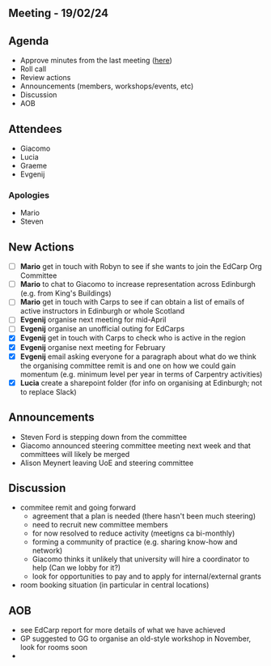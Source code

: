 ## Meeting - 19/02/24

## Agenda
* Approve minutes from the last meeting ([here](https://github.com/edcarp/organising-committee/blob/main/minutes/2024/2024_01_18_EdCarp_Organising_Committee.md))
* Roll call
* Review actions
* Announcements (members, workshops/events, etc)
* Discussion
* AOB

## Attendees
* Giacomo
* Lucia
* Graeme
* Evgenij
  
### Apologies
* Mario
* Steven

## New Actions
- [ ] **Mario** get in touch with Robyn to see if she wants to join the EdCarp Org Committee
- [ ] **Mario** to chat to Giacomo to increase representation across Edinburgh (e.g. from King's Buildings)
- [ ] **Mario** get in touch with Carps to see if can obtain a list of emails of active instructors in Edinburgh or whole Scotland
- [ ] **Evgenij** organise next meeting for mid-April
- [ ] **Evgenij** organise an unofficial outing for EdCarps
- [x] **Evgenij** get in touch with Carps to check who is active in the region
- [x] **Evgenij** organise next meeting for February
- [x] **Evgenij** email asking everyone for a paragraph about what do we think the organising committee remit is and one on how we could gain momentum (e.g. minimum level per year in terms of Carpentry activities)
- [x] **Lucia** create a sharepoint folder (for info on organising at Edinburgh; not to replace Slack) 

## Announcements
* Steven Ford is stepping down from the committee
* Giacomo announced steering committee meeting next week and that committees will likely be merged
* Alison Meynert leaving UoE and steering committee


## Discussion
* commitee remit and going forward
  * agreement that a plan is needed (there hasn't been much steering)
  * need to recruit new committee members
  * for now resolved to reduce activity (meetigns ca bi-monthly)
  * forming a community of practice (e.g. sharing know-how and network)
  * Giacomo thinks it unlikely that university will hire a coordinator to help (Can we lobby for it?)
  * look for opportunities to pay and to apply for internal/external grants
* room booking situation (in particular in central locations)

## AOB
* see EdCarp report for more details of what we have achieved
* GP suggested to GG to organise an old-style workshop in November, look for rooms soon
* 
  
